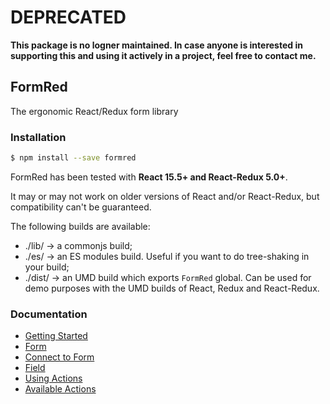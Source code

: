 # DEPRECATED
**This package is no logner maintained. In case anyone is interested in supporting this and using it actively in a project, feel free to contact me.**

## FormRed

The ergonomic React/Redux form library

### Installation

```bash
$ npm install --save formred
```

FormRed has been tested with **React 15.5+ and React-Redux 5.0+**.

It may or may not work on older versions of React and/or React-Redux, but compatibility can't be guaranteed.

The following builds are available:

* ./lib/ -> a commonjs build;
* ./es/ -> an ES modules build. Useful if you want to do tree-shaking in your build;
* ./dist/ -> an UMD build which exports `FormRed` global. Can be used for demo purposes with the UMD builds of React, Redux and React-Redux.

### Documentation

* [Getting Started](https://formred.js.org/docs/Getting-Started.html)
* [Form](https://formred.js.org/docs/Form.html)
* [Connect to Form](https://formred.js.org/docs/Connect-to-Form.html)
* [Field](https://formred.js.org/docs/Field.html)
* [Using Actions](https://formred.js.org/docs/Using-Actions.html)
* [Available Actions](https://formred.js.org/docs/Available-Actions.html)

